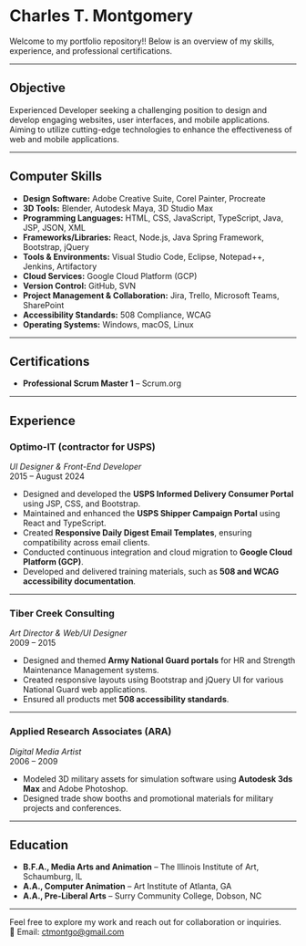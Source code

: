 # Charles T. Montgomery
Welcome to my portfolio repository!! Below is an overview of my skills, experience, and professional certifications.

---

## Objective

Experienced Developer seeking a challenging position to design and develop engaging websites, user interfaces, and mobile applications. Aiming to utilize cutting-edge technologies to enhance the effectiveness of web and mobile applications.

---

## Computer Skills

- **Design Software:** Adobe Creative Suite, Corel Painter, Procreate
- **3D Tools:** Blender, Autodesk Maya, 3D Studio Max
- **Programming Languages:** HTML, CSS, JavaScript, TypeScript, Java, JSP, JSON, XML
- **Frameworks/Libraries:** React, Node.js, Java Spring Framework, Bootstrap, jQuery
- **Tools & Environments:** Visual Studio Code, Eclipse, Notepad++, Jenkins, Artifactory
- **Cloud Services:** Google Cloud Platform (GCP)
- **Version Control:** GitHub, SVN
- **Project Management & Collaboration:** Jira, Trello, Microsoft Teams, SharePoint
- **Accessibility Standards:** 508 Compliance, WCAG
- **Operating Systems:** Windows, macOS, Linux

---

## Certifications

- **Professional Scrum Master 1** – Scrum.org

---

## Experience

### **Optimo-IT (contractor for USPS)**  
*UI Designer & Front-End Developer*  
2015 – August 2024  

- Designed and developed the **USPS Informed Delivery Consumer Portal** using JSP, CSS, and Bootstrap.  
- Maintained and enhanced the **USPS Shipper Campaign Portal** using React and TypeScript.  
- Created **Responsive Daily Digest Email Templates**, ensuring compatibility across email clients.  
- Conducted continuous integration and cloud migration to **Google Cloud Platform (GCP)**.  
- Developed and delivered training materials, such as **508 and WCAG accessibility documentation**.

---

### **Tiber Creek Consulting**  
*Art Director & Web/UI Designer*  
2009 – 2015  

- Designed and themed **Army National Guard portals** for HR and Strength Maintenance Management systems.  
- Created responsive layouts using Bootstrap and jQuery UI for various National Guard web applications.  
- Ensured all products met **508 accessibility standards**.  

---

### **Applied Research Associates (ARA)**  
*Digital Media Artist*  
2006 – 2009  

- Modeled 3D military assets for simulation software using **Autodesk 3ds Max** and Adobe Photoshop.  
- Designed trade show booths and promotional materials for military projects and conferences.  

---

## Education

- **B.F.A., Media Arts and Animation** – The Illinois Institute of Art, Schaumburg, IL  
- **A.A., Computer Animation** – Art Institute of Atlanta, GA  
- **A.A., Pre-Liberal Arts** – Surry Community College, Dobson, NC  

---

Feel free to explore my work and reach out for collaboration or inquiries.  
📧 Email: [ctmontgo@gmail.com](mailto:ctmontgo@gmail.com)  

